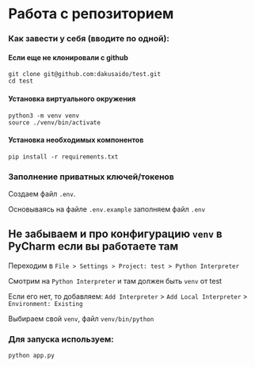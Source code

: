# Работа с репозиторием

### Как завести у себя (вводите по одной):

#### Если еще не клонировали с github
```shell
git clone git@github.com:dakusaido/test.git
cd test 
```

#### Установка виртуального окружения
```shell
python3 -m venv venv
source ./venv/bin/activate
```

#### Установка необходимых компонентов
```shell
pip install -r requirements.txt
```

### Заполнение приватных ключей/токенов

Создаем файл `.env`.

Основываясь на файле `.env.example` заполняем файл `.env`

## Не забываем и про конфигурацию `venv` в PyCharm если вы работаете там

Переходим в `File > Settings > Project: test > Python Interpreter`

Смотрим на `Python Interpreter` и там должен быть `venv` от test

Если его нет, то добавляем: `Add Interpreter` > `Add Local Interpreter` > `Environment: Existing`

Выбираем свой `venv`, файл `venv/bin/python`


### Для запуска используем:

```shell
python app.py
```